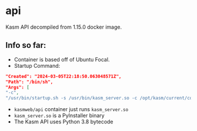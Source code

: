 # api
Kasm API decompiled from 1.15.0 docker image.

## Info so far:
* Container is based off of Ubuntu Focal.
* Startup Command:
```json
"Created": "2024-03-05T22:18:50.063048571Z",
"Path": "/bin/sh",
"Args": [
"-c",
"/usr/bin/startup.sh -s /usr/bin/kasm_server.so -c /opt/kasm/current/conf/app/api.app.config.yaml -p \"--enable-admin-api --enable-client-api --enable-public-api\""],
```
* `kasmweb/api` container just runs `kasm_server.so`
* `kasm_server.so` is a PyInstaller binary
* The Kasm API uses Python 3.8 bytecode
